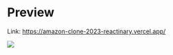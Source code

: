 # Preview

Link: https://amazon-clone-2023-reactinary.vercel.app/

<img src="https://res.cloudinary.com/dnwmgftf8/image/upload/v1696091806/CleanShot_2023-09-30_at_18.36.05_lcdcid.png" />
